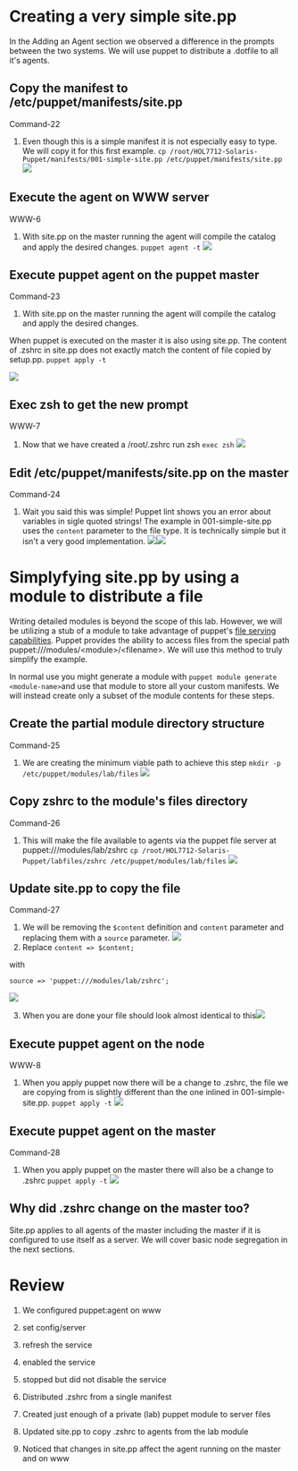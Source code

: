 # Creating a very simple site.pp

In the Adding an Agent section we observed a difference in the prompts between the two systems. We will use puppet to distribute a .dotfile to all it's agents.

## Copy the manifest to \/etc\/puppet\/manifests\/site.pp

Command-22

1. Even though this is a simple manifest it is not especially easy to type. We will copy it for this first example.
  `cp /root/HOL7712-Solaris-Puppet/manifests/001-simple-site.pp /etc/puppet/manifests/site.pp`
  ![](/images/SIMPLE01-PUP-022-cp-001.png)

## Execute the agent on WWW server

WWW-6

1. With site.pp on the master running the agent will compile the catalog and apply the desired changes.
  `puppet agent -t`
  ![](/images/SIMPLE01-WWW-006-agent.png)

## Execute puppet agent on the puppet master

Command-23

1. With site.pp on the master running the agent will compile the catalog and apply the desired changes.

  When puppet is executed on the master it is also using site.pp. The content of .zshrc in site.pp does not exactly match the content of file copied by setup.pp.
  `puppet apply -t`

  ![](/images/SIMPLE01-PUP-023-puppet-agent.png)


## Exec zsh to get the new prompt

WWW-7

1. Now that we have created a \/root\/.zshrc run zsh
  `exec zsh`
  ![](/images/SIMPLE01-WWW-007-prompt.png)

## Edit \/etc\/puppet\/manifests\/site.pp on the master

Command-24

1. Wait you said this was simple! Puppet lint shows you an error about variables in sigle quoted strings! The example in 001-simple-site.pp uses the `content` parameter to the file type.  It is technically simple but it isn't a very good implementation.
  ![](/images/SIMPLE01-PUP-024.0-vi-sitepp.png)![](/images/SIMPLE01-PUP-024.1-vi-sitepp.png)

# Simplyfying site.pp by using a module to distribute a file

Writing detailed modules is beyond the scope of this lab. However, we will be utilizing a stub of a module to take advantage of puppet's [file serving capabilities](https://docs.puppet.com/puppet/latest/reference/modules_fundamentals.html#files). Puppet provides the ability to access files from the special path puppet:\/\/\/modules\/&lt;module&gt;\/&lt;filename&gt;. We will use this method to truly simplify the example.

In normal use you might generate a module with `puppet module generate <module-name>`and use that module to store all your custom manifests. We will instead create only a subset of the module contents for these steps.

## Create the partial module directory structure

Command-25

1. We are creating the minimum viable path to achieve this step
  `mkdir -p /etc/puppet/modules/lab/files`
  ![](/images/SIMPLE01-PUP-025-mkdir.png)

## Copy zshrc to the module's files directory

Command-26

1. This will make the file available to agents via the puppet file server at puppet:\/\/\/modules\/lab\/zshrc
  `cp /root/HOL7712-Solaris-Puppet/labfiles/zshrc /etc/puppet/modules/lab/files`
  ![](/images/SIMPLE01-PUP-026-cp-zshrc.png)

## Update site.pp to copy the file

Command-27

1. We will be removing the `$content` definition and `content` parameter and replacing them with a `source` parameter.
  ![](/images/SIMPLE01-PUP-027.0-vi-sitepp.png)
2. Replace `content => $content;`

  with

  `source => 'puppet:///modules/lab/zshrc';`



  ![](/images/SIMPLE01-PUP-027.1-vi-sitepp.png)

3. When you are done your file should look almost identical to this![](/images/SIMPLE01-PUP-027.2-vi-sitepp.png)


## Execute puppet agent on the node

WWW-8

1. When you apply puppet now there will be a change to .zshrc, the file we are copying from is slightly different than the one inlined in 001-simple-site.pp.
  `puppet apply -t`
  ![](/images/SIMPLE01-WWW-008-agent.png)

## Execute puppet agent on the master

Command-28

1. When you apply puppet on the master there will also be a change to .zshrc 
  `puppet apply -t`
  ![](/images/SIMPLE01-PUP-028-agent.png)

## Why did .zshrc change on the master too?

Site.pp applies to all agents of the master including the master if it is configured to use itself as a server.  We will cover basic node segregation in the next sections.

# Review

1. We configured puppet:agent on www 
  1. set config\/server
  2. refresh the service
  3. enabled the service
  4. stopped but did not disable the service

2. Distributed .zshrc from a single manifest

3. Created just enough of a private \(lab\) puppet module to server files

4. Updated site.pp to copy .zshrc to agents from the lab module

5. Noticed that changes in  site.pp affect the agent running on the master and on www

